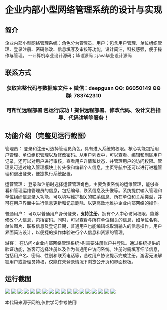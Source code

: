 <p><h1 align="center">企业内部小型网络管理系统的设计与实现</h1></p>

## 简介
企业内部小型网络管理系统：角色分为管理员、用户；包含用户管理、单位组织管理、登录注册、密码修改、信息填写及审核等功能，设计简洁，科技感强，便于操作与管理。    --计算机毕业设计源码；毕设源码；java毕业设计源码


## 联系方式
<p><h3 align="center">获取完整代码与数据库文件 + 微信：deepguan QQ: 86050149 QQ群: 783742310</h3></p>
<p><h3 align="center">可帮忙远程部署 包运行成功！提供远程部署、修改代码、设计文档指导、代码讲解等服务！</h3></p>

## 功能介绍（完整见运行截图）
管理员： 登录和注册可选择管理员角色，具有进入系统的权限。核心功能包括用户管理、单位组织管理以及修改密码。从用户列表中，可以查看、编辑和删除用户记录，还可以对用户进行审核，查看用户详情和状态，并管理用户的访问权限。管理员可通过输入管理模块上传头像和编辑个人信息。主页导航中还可以进行进程管理和退出登录，便捷执行系统配置。

运营管理： 登录和注册时选择运营管理角色。主要负责系统的运维管理，能够查看和管理运维管理员的信息，包括编号、联系信息及头像等。系统提供输入管理和单位组织信息录入功能，可以填写维护相关的联系信息、所在单位和关系类型，并可在用户界面中进行信息更新和记录删除，以更高效地维护企业内部网络的操作。

普通用户： 可以以普通用户身份登录，**支持注册**。拥有个人中心访问权限，能够修改个人信息，包括密码。同时，可以查看与所在单位相关的信息，如单位名称、单位图片、联系信息及登记日期，普通用户也能编辑或取消输入的信息操作。用户界面简洁设计，以便捷的操作体验进行个人信息和资源的管理。

游客： 在访问<企业内部网络管理系统>时需要注册账户并登陆。通过系统提供的验证功能，游客可选择注册以及作为普通用户访问系统。注册时需填写细节信息，包括用户名、密码、性别和联系电话等，通过用户协议提示完成注册。游客无法解锁用户或管理员特权，仅能在未登录情况下浏览公开页和界面模板。


## 运行截图
![](https://bs-1329754181.cos.ap-shanghai.myqcloud.com/spring/EnterpriseInternalNetworkManagementSystemDesignAndImplementation/img/001.jpg)
![](https://bs-1329754181.cos.ap-shanghai.myqcloud.com/spring/EnterpriseInternalNetworkManagementSystemDesignAndImplementation/img/002.jpg)
![](https://bs-1329754181.cos.ap-shanghai.myqcloud.com/spring/EnterpriseInternalNetworkManagementSystemDesignAndImplementation/img/003.jpg)
![](https://bs-1329754181.cos.ap-shanghai.myqcloud.com/spring/EnterpriseInternalNetworkManagementSystemDesignAndImplementation/img/004.jpg)
![](https://bs-1329754181.cos.ap-shanghai.myqcloud.com/spring/EnterpriseInternalNetworkManagementSystemDesignAndImplementation/img/005.jpg)
![](https://bs-1329754181.cos.ap-shanghai.myqcloud.com/spring/EnterpriseInternalNetworkManagementSystemDesignAndImplementation/img/006.jpg)
![](https://bs-1329754181.cos.ap-shanghai.myqcloud.com/spring/EnterpriseInternalNetworkManagementSystemDesignAndImplementation/img/007.jpg)
![](https://bs-1329754181.cos.ap-shanghai.myqcloud.com/spring/EnterpriseInternalNetworkManagementSystemDesignAndImplementation/img/008.jpg)
![](https://bs-1329754181.cos.ap-shanghai.myqcloud.com/spring/EnterpriseInternalNetworkManagementSystemDesignAndImplementation/img/009.jpg)
![](https://bs-1329754181.cos.ap-shanghai.myqcloud.com/spring/EnterpriseInternalNetworkManagementSystemDesignAndImplementation/img/010.jpg)
![](https://bs-1329754181.cos.ap-shanghai.myqcloud.com/spring/EnterpriseInternalNetworkManagementSystemDesignAndImplementation/img/011.jpg)
![](https://bs-1329754181.cos.ap-shanghai.myqcloud.com/spring/EnterpriseInternalNetworkManagementSystemDesignAndImplementation/img/012.jpg)
![](https://bs-1329754181.cos.ap-shanghai.myqcloud.com/spring/EnterpriseInternalNetworkManagementSystemDesignAndImplementation/img/013.jpg)
![](https://bs-1329754181.cos.ap-shanghai.myqcloud.com/spring/EnterpriseInternalNetworkManagementSystemDesignAndImplementation/img/014.jpg)
![](https://bs-1329754181.cos.ap-shanghai.myqcloud.com/spring/EnterpriseInternalNetworkManagementSystemDesignAndImplementation/img/015.jpg)
![](https://bs-1329754181.cos.ap-shanghai.myqcloud.com/spring/EnterpriseInternalNetworkManagementSystemDesignAndImplementation/img/016.jpg)
![](https://bs-1329754181.cos.ap-shanghai.myqcloud.com/spring/EnterpriseInternalNetworkManagementSystemDesignAndImplementation/img/017.jpg)
![](https://bs-1329754181.cos.ap-shanghai.myqcloud.com/spring/EnterpriseInternalNetworkManagementSystemDesignAndImplementation/img/018.jpg)

<p>本代码来源于网络,仅供学习参考使用!</p>
